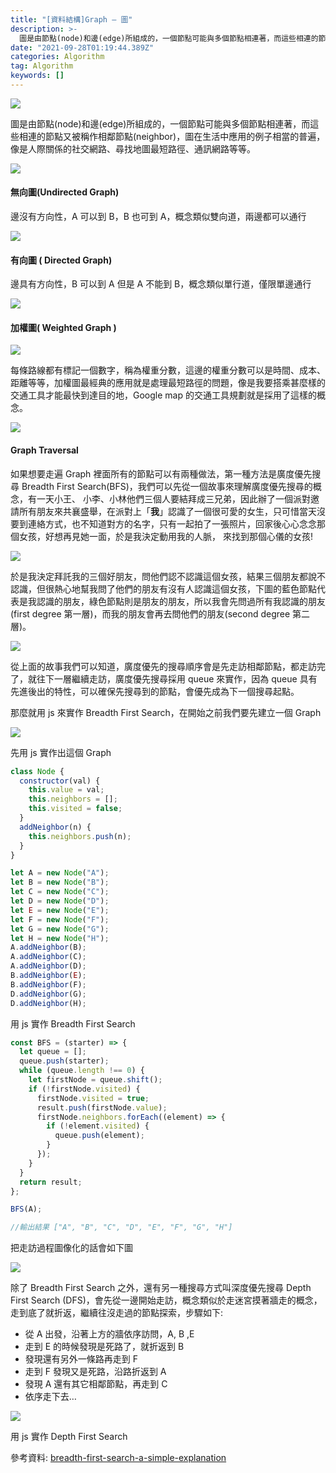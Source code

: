 ```yaml
---
title: "[資料結構]Graph — 圖"
description: >-
  圖是由節點(node)和邊(edge)所組成的，一個節點可能與多個節點相連著，而這些相連的節點又被稱作相鄰節點(neighbor)，圖在生活中應用的例子相當的普遍，像是人際關係的社交網路、尋找地圖最短路徑、通訊網路等等。
date: "2021-09-28T01:19:44.389Z"
categories: Algorithm
tag: Algorithm 
keywords: []
---
```


![](/img/1__kOmvdZJ35agKUYoWtsoq6A.jpeg)

圖是由節點(node)和邊(edge)所組成的，一個節點可能與多個節點相連著，而這些相連的節點又被稱作相鄰節點(neighbor)，圖在生活中應用的例子相當的普遍，像是人際關係的社交網路、尋找地圖最短路徑、通訊網路等等。

![](/img/1__JvRjPbj1SI76AxfQYEuY6Q.png)

#### 無向圖(Undirected Graph)

邊沒有方向性，A 可以到 B，B 也可到 A，概念類似雙向道，兩邊都可以通行

![](/img/1__RKYSeKEHhFnMWOWJqN__aFA.png)

#### 有向圖 ( Directed Graph)

邊具有方向性，B 可以到 A 但是 A 不能到 B，概念類似單行道，僅限單邊通行

![](/img/1__8izhklv3EGcozJbbr8fucw.png)

#### 加權圖( Weighted Graph )

![](/img/1____xl6nTRpC8uPk8dcT0yC1A.png)

每條路線都有標記一個數字，稱為權重分數，這邊的權重分數可以是時間、成本、距離等等，加權圖最經典的應用就是處理最短路徑的問題，像是我要搭乘甚麼樣的交通工具才能最快到達目的地，Google map 的交通工具規劃就是採用了這樣的概念。

![](/img/1__AyF7CwOJs2vHr9SgFrpv__A.png)

#### Graph Traversal

如果想要走遍 Graph 裡面所有的節點可以有兩種做法，第一種方法是廣度優先搜尋 Breadth First Search(BFS)，我們可以先從一個故事來理解廣度優先搜尋的概念，有一天小王、 小李、小林他們三個人要結拜成三兄弟，因此辦了一個派對邀請所有朋友來共襄盛舉，在派對上「**我**」認識了一個很可愛的女生，只可惜當天沒要到連絡方式，也不知道對方的名字，只有一起拍了一張照片，回家後心心念念那個女孩，好想再見她一面，於是我決定動用我的人脈， 來找到那個心儀的女孩!

![](/img/1__Mvn__ThtIQs4BMJp3j7hHYQ.png)

於是我決定拜託我的三個好朋友，問他們認不認識這個女孩，結果三個朋友都說不認識，但很熱心地幫我問了他們的朋友有沒有人認識這個女孩，下圖的藍色節點代表是我認識的朋友，綠色節點則是朋友的朋友，所以我會先問過所有我認識的朋友(first degree 第一層)，而我的朋友會再去問他們的朋友(second degree 第二層)。

![](/img/1__KX1dbDjx36ltETtj4nezvQ.png)

從上面的故事我們可以知道，廣度優先的搜尋順序會是先走訪相鄰節點，都走訪完了，就往下一層繼續走訪，廣度優先搜尋採用 queue 來實作，因為 queue 具有先進後出的特性，可以確保先搜尋到的節點，會優先成為下一個搜尋起點。

那麼就用 js 來實作 Breadth First Search，在開始之前我們要先建立一個 Graph

![](/img/1__5ZjbFRRFmBeJCZrXkxNSyA.png)

先用 js 實作出這個 Graph

```javascript
class Node {
  constructor(val) {
    this.value = val;
    this.neighbors = [];
    this.visited = false;
  }
  addNeighbor(n) {
    this.neighbors.push(n);
  }
}

let A = new Node("A");
let B = new Node("B");
let C = new Node("C");
let D = new Node("D");
let E = new Node("E");
let F = new Node("F");
let G = new Node("G");
let H = new Node("H");
A.addNeighbor(B);
A.addNeighbor(C);
A.addNeighbor(D);
B.addNeighbor(E);
B.addNeighbor(F);
D.addNeighbor(G);
D.addNeighbor(H);
```

用 js 實作 Breadth First Search

```javascript
const BFS = (starter) => {
  let queue = [];
  queue.push(starter);
  while (queue.length !== 0) {
    let firstNode = queue.shift();
    if (!firstNode.visited) {
      firstNode.visited = true;
      result.push(firstNode.value);
      firstNode.neighbors.forEach((element) => {
        if (!element.visited) {
          queue.push(element);
        }
      });
    }
  }
  return result;
};

BFS(A);

//輸出結果 ["A", "B", "C", "D", "E", "F", "G", "H"]
```

把走訪過程圖像化的話會如下圖

![](/img/1__CDpI4AI4BTBIraX3hoPfhg.png)

除了 Breadth First Search 之外，還有另一種搜尋方式叫深度優先搜尋 Depth First Search (DFS)，會先從一邊開始走訪，概念類似於走迷宮摸著牆走的概念，走到底了就折返，繼續往沒走過的節點探索，步驟如下:

- 從 A 出發，沿著上方的牆依序訪問，A, B ,E
- 走到 E 的時候發現是死路了，就折返到 B
- 發現還有另外一條路再走到 F
- 走到 F 發現又是死路，沿路折返到 A
- 發現 A 還有其它相鄰節點，再走到 C
- 依序走下去…

![](/img/1__XYeLDcbbFJ5fxHjr5IweEA.png)

用 js 實作 Depth First Search

參考資料: [breadth-first-search-a-simple-explanation](https://medium.com/geekculture/breadth-first-search-a-simple-explanation-d7c323960d35)
